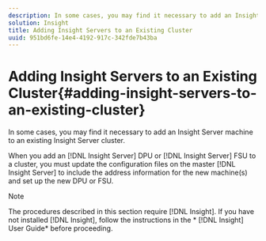 ```yaml
---
description: In some cases, you may find it necessary to add an Insight Server machine to an existing Insight Server cluster.
solution: Insight
title: Adding Insight Servers to an Existing Cluster
uuid: 951bd6fe-14e4-4192-917c-342fde7b43ba
---
```


# Adding Insight Servers to an Existing Cluster{#adding-insight-servers-to-an-existing-cluster}

In some cases, you may find it necessary to add an Insight Server machine to an existing Insight Server cluster.

 When you add an [!DNL Insight Server] DPU or [!DNL Insight Server] FSU to a cluster, you must update the configuration files on the master [!DNL Insight Server] to include the address information for the new machine(s) and set up the new DPU or FSU.

>[!NOTE]
>
>The procedures described in this section require [!DNL Insight]. If you have not installed [!DNL Insight], follow the instructions in the * [!DNL Insight] User Guide* before proceeding.


